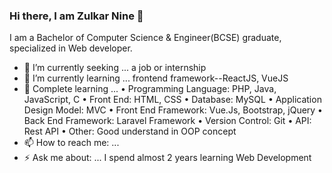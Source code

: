 ### Hi there, I am Zulkar Nine 👋

 I am a  Bachelor of Computer Science & Engineer(BCSE) graduate, specialized in Web developer.

- 🔭 I’m currently seeking ... a job or internship
- 🌱 I’m currently learning ... frontend framework--ReactJS, VueJS
- 💬 Complete learning ...  • Programming Language: PHP, Java, JavaScript, C
                            • Front End: HTML, CSS
                            • Database: MySQL
                            • Application Design Model: MVC
                            • Front End Framework: Vue.Js, Bootstrap, jQuery
                            • Back End Framework: Laravel Framework
                            • Version Control: Git
                            • API: Rest API
                            • Other: Good understand in OOP concept
- 📫 How to reach me: ...
- ⚡ Ask me about: ... I spend almost 2 years learning Web Development
